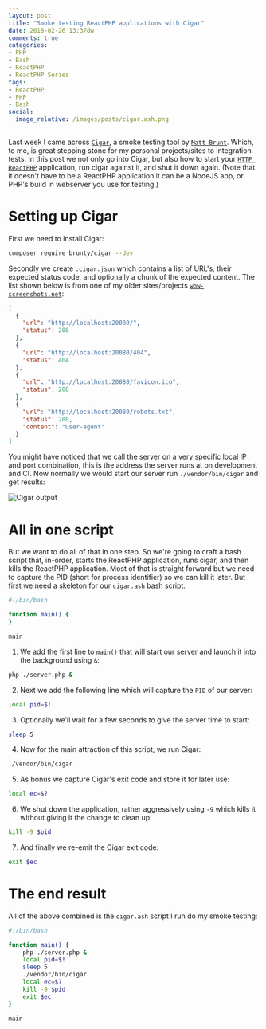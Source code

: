 ```yaml
---
layout: post
title: "Smoke testing ReactPHP applications with Cigar"
date: 2018-02-26 13:37dw
comments: true
categories:
- PHP
- Bash
- ReactPHP
- ReactPHP Series
tags:
- ReactPHP
- PHP
- Bash
social:
  image_relative: /images/posts/cigar.ash.png
---
```


Last week I came across [`Cigar`](https://github.com/Brunty/cigar), a smoke testing tool by [`Matt Brunt`](https://twitter.com/Brunty). 
Which, to me, is great stepping stone for my personal projects/sites to integration tests. In this post we not only go into Cigar, but 
also how to start your [`HTTP ReactPHP`](https://reactphp.org/http/) application, run cigar against it, and shut it down again. (Note 
that it doesn't have to be a ReactPHP application it can be a NodeJS app, or PHP's build in webserver you use for testing.) 

<!-- More -->

# Setting up Cigar

First we need to install Cigar:

````bash
composer require brunty/cigar --dev
````

Secondly we create `.cigar.json` which contains a list of URL's, their expected status code, and optionally a chunk of the expected 
content. The list shown below is from one of my older sites/projects [`wow-screenshots.net`](https://www.wow-screenshots.net):

```json
[
  {
    "url": "http://localhost:20080/",
    "status": 200
  },
  {
    "url": "http://localhost:20080/404",
    "status": 404
  },
  {
    "url": "http://localhost:20080/favicon.ico",
    "status": 200
  },
  {
    "url": "http://localhost:20080/robots.txt",
    "status": 200,
    "content": "User-agent"
  }
]
```

You might have noticed that we call the server on a very specific local IP and port combination, this is the address the server 
runs at on development and CI. Now normally we would start our server run `./vendor/bin/cigar` and get results:

![Cigar output](/images/posts/cigar.ash.png)

# All in one script

But we want to do all of that in one step. So we're going to craft a bash script that, in-order, starts the ReactPHP 
application, runs cigar, and then kills the ReactPHP application. Most of that is straight forward but we need to capture 
the PID (short for process identifier) so we can kill it later. But first we need a skeleton for our `cigar.ash` bash 
script.

```bash
#!/bin/bash

function main() {
}

main
``` 

1) We add the first line to `main()` that will start our server and launch it into the background using `&`:
```bash
php ./server.php &
```

2) Next we add the following line which will capture the `PID` of our server:
```bash
local pid=$!
```

3) Optionally we'll wait for a few seconds to give the server time to start:
```bash
sleep 5
```

4) Now for the main attraction of this script, we run Cigar:
```bash
./vendor/bin/cigar
```

5) As bonus we capture Cigar's exit code and store it for later use:
```bash
local ec=$?
```

6) We shut down the application, rather aggressively using `-9` which kills it without giving it the change to clean up:
```bash
kill -9 $pid
```

7) And finally we re-emit the Cigar exit code:
```bash
exit $ec
```

# The end result

All of the above combined is the `cigar.ash` script I run do my smoke testing:

```bash
#!/bin/bash

function main() {
    php ./server.php &
    local pid=$!
    sleep 5
    ./vendor/bin/cigar
    local ec=$?
    kill -9 $pid
    exit $ec
}

main
```
